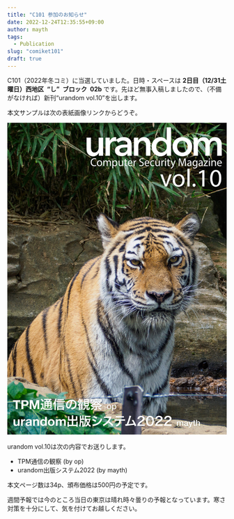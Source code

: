 ```yaml
---
title: "C101 参加のお知らせ"
date: 2022-12-24T12:35:55+09:00
author: mayth
tags:
  - Publication
slug: "comiket101"
draft: true
---
```


C101（2022年冬コミ）に当選していました。日時・スペースは **2日目（12/31土曜日）西地区 “し” ブロック 02b** です。先ほど無事入稿しましたので、（不備がなければ）新刊“urandom vol.10”を出します。

本文サンプルは次の表紙画像リンクからどうぞ。

[![c101 sample](/images/c101_cover_thumb.jpg)](/pdfs/c101_sample.pdf)

urandom vol.10は次の内容でお送りします。

- TPM通信の観察 (by op)
- urandom出版システム2022 (by mayth)

本文ページ数は34p、頒布価格は500円の予定です。

週間予報では今のところ当日の東京は晴れ時々曇りの予報となっています。寒さ対策を十分にして、気を付けてお越しください。